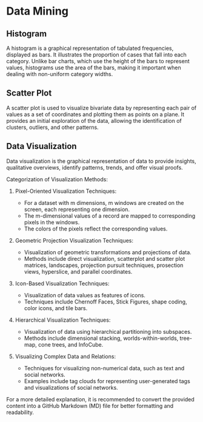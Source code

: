 # Data Mining

## Histogram
A histogram is a graphical representation of tabulated frequencies, displayed as bars. It illustrates the proportion of cases that fall into each category. Unlike bar charts, which use the height of the bars to represent values, histograms use the area of the bars, making it important when dealing with non-uniform category widths.

## Scatter Plot
A scatter plot is used to visualize bivariate data by representing each pair of values as a set of coordinates and plotting them as points on a plane. It provides an initial exploration of the data, allowing the identification of clusters, outliers, and other patterns.

## Data Visualization
Data visualization is the graphical representation of data to provide insights, qualitative overviews, identify patterns, trends, and offer visual proofs.

Categorization of Visualization Methods:

1. Pixel-Oriented Visualization Techniques:
   - For a dataset with m dimensions, m windows are created on the screen, each representing one dimension.
   - The m-dimensional values of a record are mapped to corresponding pixels in the windows.
   - The colors of the pixels reflect the corresponding values.

2. Geometric Projection Visualization Techniques:
   - Visualization of geometric transformations and projections of data.
   - Methods include direct visualization, scatterplot and scatter plot matrices, landscapes, projection pursuit techniques, prosection views, hyperslice, and parallel coordinates.

3. Icon-Based Visualization Techniques:
   - Visualization of data values as features of icons.
   - Techniques include Chernoff Faces, Stick Figures, shape coding, color icons, and tile bars.

4. Hierarchical Visualization Techniques:
   - Visualization of data using hierarchical partitioning into subspaces.
   - Methods include dimensional stacking, worlds-within-worlds, tree-map, cone trees, and InfoCube.

5. Visualizing Complex Data and Relations:
   - Techniques for visualizing non-numerical data, such as text and social networks.
   - Examples include tag clouds for representing user-generated tags and visualizations of social networks.

For a more detailed explanation, it is recommended to convert the provided content into a GitHub Markdown (MD) file for better formatting and readability.

